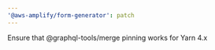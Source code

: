 ```yaml
---
'@aws-amplify/form-generator': patch
---
```


Ensure that @graphql-tools/merge pinning works for Yarn 4.x

